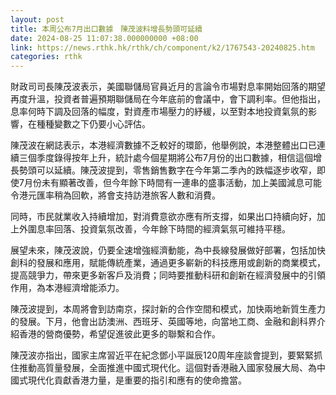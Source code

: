 ```yaml
---
layout: post
title: 本周公布7月出口數據　陳茂波料增長勢頭可延續
date: 2024-08-25 11:07:38.000000000 +08:00
link: https://news.rthk.hk/rthk/ch/component/k2/1767543-20240825.htm
categories: rthk
---
```


財政司司長陳茂波表示，美國聯儲局官員近月的言論令市場對息率開始回落的期望再度升溫，投資者普遍預期聯儲局在今年底前的會議中，會下調利率。但他指出，息率何時下調及回落的幅度，對資產市場壓力的紓緩，以至對本地投資氣氛的影響，在種種變數之下仍要小心評估。

陳茂波在網誌表示，本港經濟數據不乏較好的環節，他舉例說，本港整體出口已連續三個季度錄得按年上升，統計處今個星期將公布7月份的出口數據，相信這個增長勢頭可以延續。陳茂波提到，零售銷售數字在今年第二季內的跌幅逐步收窄，即使7月份未有顯著改善，但今年餘下時間有一連串的盛事活動，加上美國減息可能令港元匯率稍為回軟，將會支持訪港旅客人數和消費。

同時，市民就業收入持續增加，對消費意欲亦應有所支撐，如果出口持續向好，加上外圍息率回落、投資氣氛改善，今年餘下時間的經濟氣氛可維持平穩。

展望未來，陳茂波說，仍要全速增強經濟動能，為中長線發展做好部署，包括加快創科的發展和應用，賦能傳統產業，通過更多嶄新的科技應用或創新的商業模式，提高競爭力，帶來更多新客戶及消費；同時要推動科研和創新在經濟發展中的引領作用，為本港經濟增能添力。

陳茂波提到，本周將會到訪南京，探討新的合作空間和模式，加快兩地新質生產力的發展。下月，他會出訪澳洲、西班牙、英國等地，向當地工商、金融和創科界介紹香港的營商優勢，希望促進彼此更多的聯繫和合作。

陳茂波亦指出，國家主席習近平在紀念鄧小平誕辰120周年座談會提到，要緊緊抓住推動高質量發展，全面推進中國式現代化。這個對香港融入國家發展大局、為中國式現代化貢獻香港力量，是重要的指引和應有的使命擔當。
